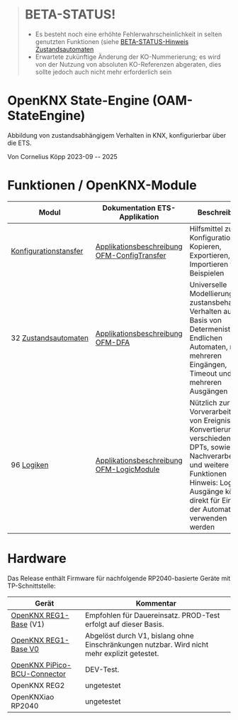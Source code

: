 > # BETA-STATUS!
>
> * Es besteht noch eine erhöhte Fehlerwahrscheinlichkeit in selten genutzten Funktionen (siehe [BETA-STATUS-Hinweis Zustandsautomaten](https://github.com/OpenKNX/OFM-DFA#beta-status-)
> * Erwartete zukünftige Änderung der KO-Nummerierung; es wird von der Nutzung von absoluten KO-Referenzen abgeraten, dies sollte jedoch auch nicht mehr erforderlich sein


# OpenKNX State-Engine (OAM-StateEngine)

Abbildung von zustandsabhängigem Verhalten in KNX, konfigurierbar über die ETS.

Von Cornelius Köpp 2023-09 -- 2025

# Funktionen / OpenKNX-Module 

| Modul                                                                  | Dokumentation ETS-Applikation                                                                                                                       | Beschreibung                                                                                                                                                                                                                    |
|------------------------------------------------------------------------|-----------------------------------------------------------------------------------------------------------------------------------------------------|---------------------------------------------------------------------------------------------------------------------------------------------------------------------------------------------------------------------------------|
| [Konfigurationstansfer](https://github.com/OpenKNX/OFM-ConfigTransfer) | [Applikationsbeschreibung OFM-ConfigTransfer](https://github.com/OpenKNX/OFM-ConfigTransfer/blob/v1/doc/Applikationsbeschreibung-ConfigTransfer.md) | Hilfsmittel zur Konfiguration: Kopieren, Exportieren, Importieren von Beispielen                                                                                                                                                |
| 32&nbsp;[Zustandsautomaten](https://github.com/OpenKNX/OFM-DFA)        | [Applikationsbeschreibung OFM-DFA](https://github.com/OpenKNX/OFM-DFA/blob/beta/doc/DFA_Applikationsbeschreibung.md)                                | Universelle Modellierung von zustansbehaftetem Verhalten auf Basis von Determenistischen Endlichen Automaten, mit mehreren Eingängen, Timeout und mehreren Ausgängen                                                            |
| 96&nbsp;[Logiken](https://github.com/OpenKNX/OFM-LogicModule)          | [Applikationsbeschreibung OFM-LogicModule](https://github.com/OpenKNX/OFM-LogicModule/blob/v1/doc/Applikationsbeschreibung-Logik.md)                | Nützlich zur Vorverarbeitung von Ereignissen, Konvertierung aus verschiedenste DPTs, sowie Nachverarbeitung und weitere Funktionen<br>Hinweis: Logik-Ausgänge können direkt für Eingänge der Automaten verwenden werden |



# Hardware

Das Release enthält Firmware für nachfolgende RP2040-basierte Geräte mit TP-Schnittstelle:

| Gerät                                                                                        | Kommentar                                                                                   |
|----------------------------------------------------------------------------------------------|---------------------------------------------------------------------------------------------|
| [OpenKNX REG1-Base](https://github.com/OpenKNX/OpenKNX/wiki/REG1-Base) (V1)                  | Empfohlen für Dauereinsatz. PROD-Test erfolgt auf dieser Basis.                             |
| [OpenKNX REG1-Base V0](https://github.com/OpenKNX/OpenKNX/wiki/REG1-Base-V0)                 | Abgelöst durch V1, bislang ohne Einschränkungen nutzbar. Wird nicht mehr explizit getestet. |
| [OpenKNX PiPico-BCU-Connector](https://github.com/OpenKNX/OpenKNX/wiki/PiPico-BCU-Connector) | DEV-Test.                                                                                   |
| OpenKNX REG2                                                                                 | ungetestet                                                                                  |
| OpenKNXiao RP2040                                                                            | ungetestet                                                                                  |